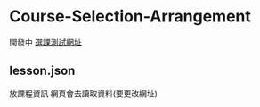 ﻿# Course-Selection-Arrangement

開發中
[選課測試網址](https://starstar415.github.io/Course-Selection-Arrangement/)

## lesson.json
放課程資訊 網頁會去讀取資料(要更改網址)
